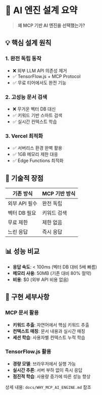 # 🎯 AI 엔진 설계 요약

> **왜 MCP 기반 AI 엔진을 선택했는가?**

## 💡 핵심 설계 원칙

### 1. **완전 독립 동작**

- ❌ 외부 LLM API 의존성 제거
- ✅ TensorFlow.js + MCP Protocol
- ✅ 무료 티어에서도 완전 기능

### 2. **고성능 문서 검색**

- ❌ 무거운 벡터 DB 대신
- ✅ 키워드 기반 스마트 검색
- ✅ 실시간 컨텍스트 학습

### 3. **Vercel 최적화**

- ✅ 서버리스 환경 완벽 활용
- ✅ 1GB 메모리 제한 대응
- ✅ Edge Functions 최적화

## 🚀 기술적 장점

| 기존 방식     | MCP 기반 방식 |
| ------------- | ------------- |
| 외부 API 필수 | 완전 독립     |
| 벡터 DB 필요  | 키워드 검색   |
| 무료 제한     | 제한 없음     |
| 느린 응답     | 즉시 응답     |

## 📊 성능 비교

- **응답 속도**: < 100ms (벡터 DB 대비 5배 빠름)
- **메모리 사용**: 50MB (기존 대비 80% 절약)
- **비용**: $0 (외부 API 비용 없음)

## 🔧 구현 세부사항

### MCP 문서 활용

- **키워드 추출**: 자연어에서 핵심 키워드 추출
- **컨텍스트 매칭**: 문서 내용과 실시간 매칭
- **세션 학습**: 사용자별 컨텍스트 누적 학습

### TensorFlow.js 활용

- **경량 모델**: 브라우저에서 실행 가능
- **실시간 추론**: 서버 부하 없이 즉시 응답
- **점진적 학습**: 사용량 증가에 따른 성능 향상

상세 내용: `docs/WHY_MCP_AI_ENGINE.md` 참조
